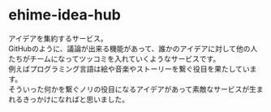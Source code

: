 # ehime-idea-hub
アイデアを集約するサービス。  
GitHubのように、議論が出来る機能があって、誰かのアイデアに対して他の人たちがチームになってツッコミを入れていくようなサービスです。  
例えばプログラミング言語は絵や音楽やストーリーを繋ぐ役目を果たしています。  
そういった何かを繋ぐノリの役目になるアイデアがあって素敵なサービスが生まれるきっかけになればと思いました。  